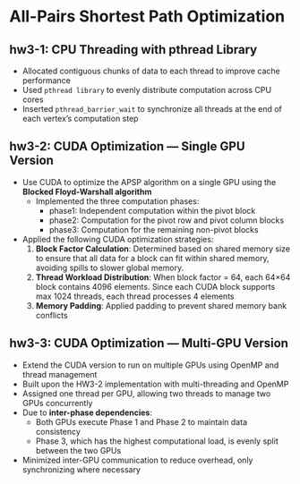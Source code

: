 # All-Pairs Shortest Path Optimization
## hw3-1: CPU Threading with pthread Library
- Allocated contiguous chunks of data to each thread to improve cache performance
- Used `pthread library` to evenly distribute computation across CPU cores
- Inserted `pthread_barrier_wait` to synchronize all threads at the end of each vertex’s computation step

## hw3-2: CUDA Optimization — Single GPU Version
- Use CUDA to optimize the APSP algorithm on a single GPU using the **Blocked Floyd-Warshall algorithm**
  - Implemented the three computation phases:
    - phase1: Independent computation within the pivot block
    - phase2: Computation for the pivot row and pivot column blocks
    - phase3: Computation for the remaining non-pivot blocks
- Applied the following CUDA optimization strategies:
    1. **Block Factor Calculation**: Determined based on shared memory size to ensure that all data for a block can fit within shared memory, avoiding spills to slower global memory.
    2. **Thread Workload Distribution**: When block factor = 64, each 64×64 block contains 4096 elements. Since each CUDA block supports max 1024 threads, each thread processes 4 elements
    3. **Memory Padding**: Applied padding to prevent shared memory bank conflicts
## hw3-3: CUDA Optimization — Multi-GPU Version
- Extend the CUDA version to run on multiple GPUs using OpenMP and thread management
- Built upon the HW3-2 implementation with multi-threading and OpenMP
- Assigned one thread per GPU, allowing two threads to manage two GPUs concurrently
- Due to **inter-phase dependencies**:
  - Both GPUs execute Phase 1 and Phase 2 to maintain data consistency
  - Phase 3, which has the highest computational load, is evenly split between the two GPUs
- Minimized inter-GPU communication to reduce overhead, only synchronizing where necessary
